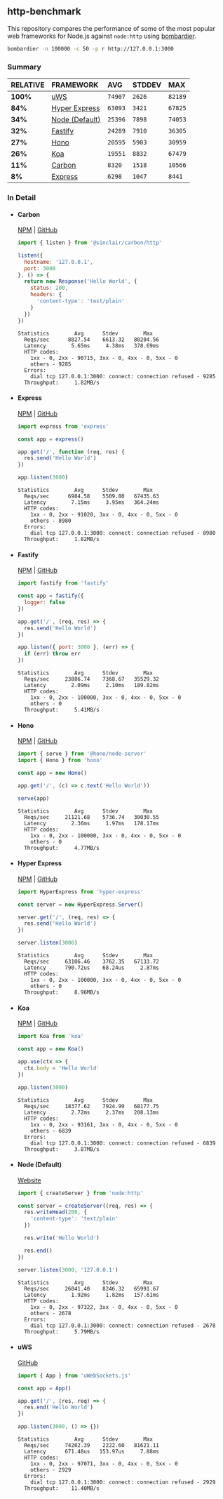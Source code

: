 ## http-benchmark

This repository compares the performance of some of the most popular web frameworks for Node.js against `node:http` using [bombardier](https://github.com/codesenberg/bombardier).

```bash
bombardier -n 100000 -c 50 -p r http://127.0.0.1:3000
```

### Summary

| RELATIVE | FRAMEWORK | AVG | STDDEV | MAX |
| :--- | :--- | :--- | :--- | :--- |
| **100%** | [uWS](#uws) | `74907` | `2626` | `82189` |
| **84%** | [Hyper Express](#hyper-express) | `63093` | `3421` | `67825` |
| **34%** | [Node (Default)](#node-default) | `25396` | `7898` | `74053` |
| **32%** | [Fastify](#fastify) | `24289` | `7910` | `36305` |
| **27%** | [Hono](#hono) | `20595` | `5903` | `30959` |
| **26%** | [Koa](#koa) | `19551` | `8832` | `67479` |
| **11%** | [Carbon](#carbon) | `8320` | `1518` | `10566` |
| **8%** | [Express](#express) | `6298` | `1047` | `8441` |


### In Detail

- #### Carbon
  [NPM](https://npmjs.com/@sinclair/carbon) | [GitHub](https://github.com/sinclairzx81/carbon)
  ```js
  import { listen } from '@sinclair/carbon/http'

  listen({
    hostname: '127.0.0.1',
    port: 3000
  }, () => {
    return new Response('Hello World', {
      status: 200,
      headers: {
        'content-type': 'text/plain'
      }
    })
  })
  ```

  ```
  Statistics        Avg      Stdev        Max
    Reqs/sec      8827.54    6613.32   80204.56
    Latency        5.65ms     4.38ms   378.69ms
    HTTP codes:
      1xx - 0, 2xx - 90715, 3xx - 0, 4xx - 0, 5xx - 0
      others - 9285
    Errors:
      dial tcp 127.0.0.1:3000: connect: connection refused - 9285
    Throughput:     1.82MB/s
  ```

- #### Express
  [NPM](https://npmjs.com/express) | [GitHub](https://github.com/expressjs/express)
  ```js
  import express from 'express'

  const app = express()

  app.get('/', function (req, res) {
    res.send('Hello World')
  })

  app.listen(3000)
  ```

  ```
  Statistics        Avg      Stdev        Max
    Reqs/sec      6984.58    5509.80   67435.63
    Latency        7.15ms     3.95ms   364.24ms
    HTTP codes:
      1xx - 0, 2xx - 91020, 3xx - 0, 4xx - 0, 5xx - 0
      others - 8980
    Errors:
      dial tcp 127.0.0.1:3000: connect: connection refused - 8980
    Throughput:     1.82MB/s
  ```

- #### Fastify
  [NPM](https://npmjs.com/fastify) | [GitHub](https://github.com/fastify/fastify)
  ```js
  import fastify from 'fastify'

  const app = fastify({
    logger: false
  })

  app.get('/', (req, res) => {
    res.send('Hello World')
  })

  app.listen({ port: 3000 }, (err) => {
    if (err) throw err
  })
  ```

  ```
  Statistics        Avg      Stdev        Max
    Reqs/sec     23886.74    7368.67   35529.32
    Latency        2.09ms     2.10ms   189.82ms
    HTTP codes:
      1xx - 0, 2xx - 100000, 3xx - 0, 4xx - 0, 5xx - 0
      others - 0
    Throughput:     5.41MB/s
  ```

- #### Hono
  [NPM](https://npmjs.com/hono) | [GitHub](https://github.com/honojs/hono)
  ```js
  import { serve } from '@hono/node-server'
  import { Hono } from 'hono'

  const app = new Hono()

  app.get('/', (c) => c.text('Hello World'))

  serve(app)
  ```

  ```
  Statistics        Avg      Stdev        Max
    Reqs/sec     21121.68    5736.74   30030.55
    Latency        2.36ms     1.97ms   178.17ms
    HTTP codes:
      1xx - 0, 2xx - 100000, 3xx - 0, 4xx - 0, 5xx - 0
      others - 0
    Throughput:     4.77MB/s
  ```

- #### Hyper Express
  [NPM](https://npmjs.com/hyper-express) | [GitHub](https://github.com/kartikk221/hyper-express)
  ```js
  import HyperExpress from 'hyper-express'

  const server = new HyperExpress.Server()

  server.get('/', (req, res) => {
    res.send('Hello World')
  })

  server.listen(3000)
  ```

  ```
  Statistics        Avg      Stdev        Max
    Reqs/sec     63106.46    3762.35   67133.72
    Latency      790.72us    68.24us     2.87ms
    HTTP codes:
      1xx - 0, 2xx - 100000, 3xx - 0, 4xx - 0, 5xx - 0
      others - 0
    Throughput:     8.96MB/s
  ```

- #### Koa
  [NPM](https://npmjs.com/koa) | [GitHub](https://github.com/koajs/koa)
  ```js
  import Koa from 'koa'

  const app = new Koa()

  app.use(ctx => {
    ctx.body = 'Hello World'
  })

  app.listen(3000)
  ```

  ```
  Statistics        Avg      Stdev        Max
    Reqs/sec     18377.62    7924.99   68177.75
    Latency        2.72ms     2.37ms   208.13ms
    HTTP codes:
      1xx - 0, 2xx - 93161, 3xx - 0, 4xx - 0, 5xx - 0
      others - 6839
    Errors:
      dial tcp 127.0.0.1:3000: connect: connection refused - 6839
    Throughput:     3.87MB/s
  ```

- #### Node (Default)
  [Website](https://nodejs.org/api/http.html)
  ```js
  import { createServer } from 'node:http'

  const server = createServer((req, res) => {
    res.writeHead(200, {
      'content-type': 'text/plain'
    })

    res.write('Hello World')

    res.end()
  })

  server.listen(3000, '127.0.0.1')
  ```

  ```
  Statistics        Avg      Stdev        Max
    Reqs/sec     26041.40    8246.32   65991.67
    Latency        1.92ms     1.82ms   157.61ms
    HTTP codes:
      1xx - 0, 2xx - 97322, 3xx - 0, 4xx - 0, 5xx - 0
      others - 2678
    Errors:
      dial tcp 127.0.0.1:3000: connect: connection refused - 2678
    Throughput:     5.79MB/s
  ```

- #### uWS
  [GitHub](https://github.com/uNetworking/uWebSockets.js)
  ```js
  import { App } from 'uWebSockets.js'

  const app = App()

  app.get('/', (res, req) => {
    res.end('Hello World')
  })

  app.listen(3000, () => {})
  ```

  ```
  Statistics        Avg      Stdev        Max
    Reqs/sec     74202.39    2222.60   81621.11
    Latency      671.48us   153.97us     7.88ms
    HTTP codes:
      1xx - 0, 2xx - 97071, 3xx - 0, 4xx - 0, 5xx - 0
      others - 2929
    Errors:
      dial tcp 127.0.0.1:3000: connect: connection refused - 2929
    Throughput:    11.40MB/s
  ```


